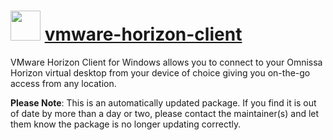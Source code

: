# <img src="https://rawcdn.githack.com/virtualex-itv/chocolatey-packages/5e488db2693d987c03b071fae758bbffbd8eecc8/icons/vmware-horizon-client.png" width="48" height="48"/> [vmware-horizon-client](https://community.chocolatey.org/packages/vmware-horizon-client)

VMware Horizon Client for Windows allows you to connect to your Omnissa Horizon virtual desktop from your device of choice giving you on-the-go access from any location.

**Please Note**: This is an automatically updated package. If you find it is out of date by more than a day or two, please contact the maintainer(s) and let them know the package is no longer updating correctly.
